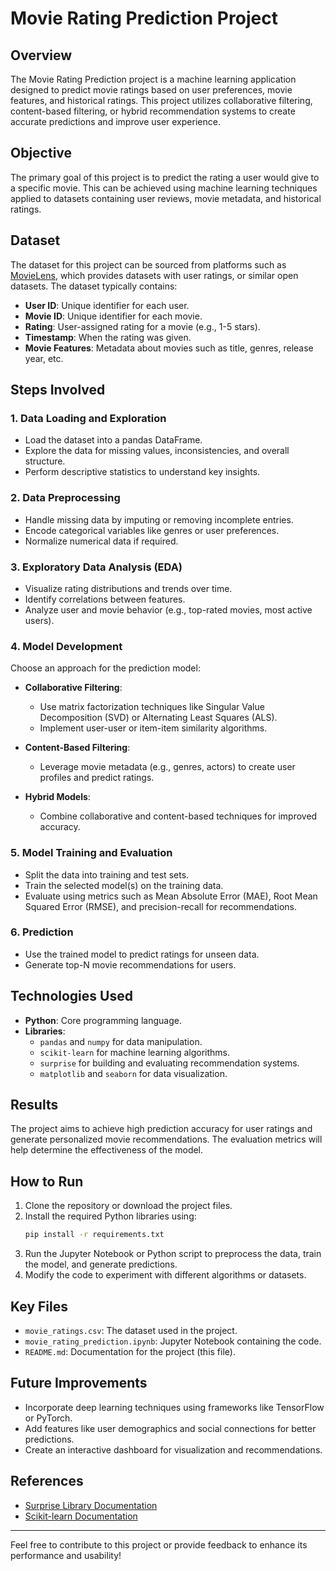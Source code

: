 # Movie Rating Prediction Project

## Overview
The Movie Rating Prediction project is a machine learning application designed to predict movie ratings based on user preferences, movie features, and historical ratings. This project utilizes collaborative filtering, content-based filtering, or hybrid recommendation systems to create accurate predictions and improve user experience.

## Objective
The primary goal of this project is to predict the rating a user would give to a specific movie. This can be achieved using machine learning techniques applied to datasets containing user reviews, movie metadata, and historical ratings.

## Dataset
The dataset for this project can be sourced from platforms such as [MovieLens](https://grouplens.org/datasets/movielens/), which provides datasets with user ratings, or similar open datasets. The dataset typically contains:

- **User ID**: Unique identifier for each user.
- **Movie ID**: Unique identifier for each movie.
- **Rating**: User-assigned rating for a movie (e.g., 1-5 stars).
- **Timestamp**: When the rating was given.
- **Movie Features**: Metadata about movies such as title, genres, release year, etc.

## Steps Involved
### 1. Data Loading and Exploration
- Load the dataset into a pandas DataFrame.
- Explore the data for missing values, inconsistencies, and overall structure.
- Perform descriptive statistics to understand key insights.

### 2. Data Preprocessing
- Handle missing data by imputing or removing incomplete entries.
- Encode categorical variables like genres or user preferences.
- Normalize numerical data if required.

### 3. Exploratory Data Analysis (EDA)
- Visualize rating distributions and trends over time.
- Identify correlations between features.
- Analyze user and movie behavior (e.g., top-rated movies, most active users).

### 4. Model Development
Choose an approach for the prediction model:

- **Collaborative Filtering**:
  - Use matrix factorization techniques like Singular Value Decomposition (SVD) or Alternating Least Squares (ALS).
  - Implement user-user or item-item similarity algorithms.

- **Content-Based Filtering**:
  - Leverage movie metadata (e.g., genres, actors) to create user profiles and predict ratings.

- **Hybrid Models**:
  - Combine collaborative and content-based techniques for improved accuracy.

### 5. Model Training and Evaluation
- Split the data into training and test sets.
- Train the selected model(s) on the training data.
- Evaluate using metrics such as Mean Absolute Error (MAE), Root Mean Squared Error (RMSE), and precision-recall for recommendations.

### 6. Prediction
- Use the trained model to predict ratings for unseen data.
- Generate top-N movie recommendations for users.

## Technologies Used
- **Python**: Core programming language.
- **Libraries**:
  - `pandas` and `numpy` for data manipulation.
  - `scikit-learn` for machine learning algorithms.
  - `surprise` for building and evaluating recommendation systems.
  - `matplotlib` and `seaborn` for data visualization.

## Results
The project aims to achieve high prediction accuracy for user ratings and generate personalized movie recommendations. The evaluation metrics will help determine the effectiveness of the model.

## How to Run
1. Clone the repository or download the project files.
2. Install the required Python libraries using:
   ```bash
   pip install -r requirements.txt
   ```
3. Run the Jupyter Notebook or Python script to preprocess the data, train the model, and generate predictions.
4. Modify the code to experiment with different algorithms or datasets.

## Key Files
- `movie_ratings.csv`: The dataset used in the project.
- `movie_rating_prediction.ipynb`: Jupyter Notebook containing the code.
- `README.md`: Documentation for the project (this file).

## Future Improvements
- Incorporate deep learning techniques using frameworks like TensorFlow or PyTorch.
- Add features like user demographics and social connections for better predictions.
- Create an interactive dashboard for visualization and recommendations.

## References
- [Surprise Library Documentation](http://surpriselib.com/)
- [Scikit-learn Documentation](https://scikit-learn.org/stable/)

---

Feel free to contribute to this project or provide feedback to enhance its performance and usability!
